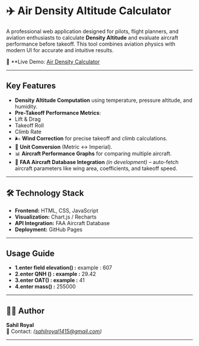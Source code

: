 # ✈️ Air Density Altitude Calculator

A professional web application designed for pilots, flight planners, and aviation enthusiasts to calculate **Density Altitude** and evaluate aircraft performance before takeoff. This tool combines aviation physics with modern UI for accurate and intuitive results.  

🔗 **Live Demo: [Air Density Calculator](https://sahilroyal07.github.io/Air-Density-Calculator/)

---

##  Key Features

-  **Density Altitude Computation** using temperature, pressure altitude, and humidity.  
-  **Pre-Takeoff Performance Metrics**:  
  - Lift & Drag  
  - Takeoff Roll  
  - Climb Rate  
- 🌬️ **Wind Correction** for precise takeoff and climb calculations.  
- 🔄 **Unit Conversion** (Metric ↔ Imperial).  
- 📊 **Aircraft Performance Graphs** for comparing multiple aircraft.    
- 📡 **FAA Aircraft Database Integration** *(in development)* – auto-fetch aircraft parameters like wing area, coefficients, and takeoff speed.  

---

## 🛠️ Technology Stack

- **Frontend:** HTML, CSS, JavaScript  
- **Visualization:** Chart.js / Recharts  
- **API Integration:** FAA Aircraft Database   
- **Deployment:** GitHub Pages  

---

##  Usage Guide

- **1.enter field elevation() :** example : 607
- **2.enter QNH () : example :** 29.42
- **3.enter OAT() : example :** 41
- **4.enter mass() :** 255000


---


## 👨‍💻 Author

**Sahil Royal**  
📧 Contact: *(sahilroyal1415@gmail.com)*  

---

